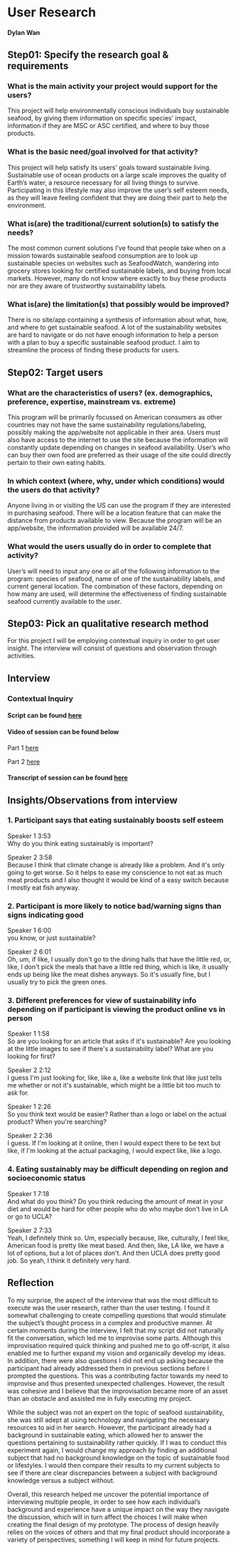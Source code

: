 # User Research 
#### Dylan Wan 

## Step01: Specify the research goal & requirements
### What is the main activity your project would support for the users?
This project will help environmentally conscious individuals buy sustainable seafood, by giving them information on specific species’ impact, information if they are MSC or ASC certified, and where to buy those products. 

### What is the basic need/goal involved for that activity? 
This project will help satisfy its users’ goals toward sustainable living. Sustainable use of ocean products on a large scale improves the quality of Earth’s water, a resource necessary for all living things to survive. Participating in this lifestyle may also improve the user’s self esteem needs, as they will leave feeling confident that they are doing their part to help the environment.


### What is(are) the traditional/current solution(s) to satisfy the needs?
The most common current solutions I’ve found that people take when on a mission towards sustainable seafood consumption are to look up sustainable species on websites such as SeafoodWatch, wandering into grocery stores looking for certified sustainable labels, and buying from local markets. However, many do not know where exactly to buy these products nor are they aware of trustworthy sustainability labels.

### What is(are) the limitation(s) that possibly would be improved?
There is no site/app containing a synthesis of information about what, how, and where to get sustainable seafood. A lot of the sustainability websites are hard to navigate or do not have enough information to help a person with a plan to buy a specific sustainable seafood product. I aim to streamline the process of finding these products for users.

## Step02: Target users
### What are the characteristics of users? (ex. demographics, preference, expertise, mainstream vs. extreme)
This program will be primarily focussed on American consumers as other countries may not have the same sustainability regulations/labeling, possibly making the app/website not applicable in their area. Users must also have access to the internet to use the site because the information will constantly update depending on changes in seafood availability. User’s who can buy their own food are preferred as their usage of the site could directly pertain to their own eating habits.

### In which context (where, why, under which conditions) would the users do that activity? 
Anyone living in or visiting the US can use the program if they are interested in purchasing seafood. There will be a location feature that can make the distance from products available to view. Because the program will be an app/website, the information provided will be available 24/7.

### What would the users usually do in order to complete that activity? 
User’s will need to input any one or all of the following information to the program: species of seafood, name of one of the sustainability labels, and current general location. The combination of these factors, depending on how many are used, will determine the effectiveness of finding sustainable seafood currently available to the user.

## Step03: Pick an qualitative research method
For this project I will be employing contextual inquiry in order to get user insight. The interview will consist of questions and observation through activities.

## Interview
### Contextual Inquiry
#### Script can be found [here]( https://docs.google.com/document/d/1taRKfZp3HiXjlxu6ijHSexmpDp-hKpGJyeS7tLhyEgc/edit?usp=sharing )
#### Video of session can be found below 
Part 1 [here](https://youtu.be/y_hgi74AoSA)

Part 2 [here](https://youtu.be/2uW8Wn_Xau4)
#### Transcript of session can be found [here](https://docs.google.com/document/d/18lXfWbrFdW_mZqZLWIDspRLAUE6ZpPk1rcjUpFmgROo/edit?usp=sharing)

## Insights/Observations from interview

### 1. Participant says that eating sustainably boosts self esteem 
Speaker 1 3:53  
Why do you think eating sustainably is important?

Speaker 2  3:58  
Because I think that climate change is already like a problem. And it's only going to get worse. So it helps to ease my conscience to not eat as much meat products and I also thought it would be kind of a easy switch because I mostly eat fish anyway. 

### 2. Participant is more likely to notice bad/warning signs than signs indicating good
Speaker 1  6:00  
you know, or just sustainable? 

Speaker 2  6:01  
Oh, um, if like, I usually don't go to the dining halls that have the little red, or, like, I don't pick the meals that have a little red thing, which is like, it usually ends up being like the meat dishes anyways. So it's usually fine, but I usually try to pick the green ones.

### 3. Different preferences for view of sustainability info depending on if participant is viewing the product online vs in person 
Speaker 1  1:58  
So are you looking for an article that asks if it's sustainable? Are you looking at the little images to see if there's a sustainability label? What are you looking for first?

Speaker 2  2:12  
I guess I'm just looking for, like, like a, like a website link that like just tells me whether or not it's sustainable, which might be a little bit too much to ask for.

Speaker 1  2:26  
So you think text would be easier? Rather than a logo or label on the actual product? When you're searching?

Speaker 2  2:36  
I guess. If I'm looking at it online, then I would expect there to be text but like, if I'm looking at the actual packaging, I would expect like, like a logo.

### 4. Eating sustainably may be difficult depending on region and socioeconomic status 
Speaker 1  7:18  
And what do you think? Do you think reducing the amount of meat in your diet and would be hard for other people who do who maybe don't live in LA or go to UCLA?

Speaker 2  7:33  
Yeah, I definitely think so. Um, especially because, like, culturally, I feel like, American food is pretty like meat based. And then, like, LA like, we have a lot of options, but a lot of places don't. And then UCLA does pretty good job. So yeah, I think it definitely very hard.

## Reflection
To my surprise, the aspect of the interview that was the most difficult to execute was the user research, rather than the user testing. I found it somewhat challenging to create compelling questions that would stimulate the subject’s thought process in a complex and productive manner. At certain moments during the interview, I felt that my script did not naturally fit the conversation, which led me to improvise some parts. Although this improvisation required quick thinking and pushed me to go off-script, it also enabled me to further expand my vision and organically develop my ideas. In addition, there were also questions I did not end up asking because the participant had already addressed them in previous sections before I prompted the questions. This was a contributing factor towards my need to improvise and thus presented unexpected challenges. However, the result was cohesive and I believe that the improvisation became more of an asset than an obstacle and assisted me in fully executing my project. 

While the subject was not an expert on the topic of seafood sustainability, she was still adept at using technology and navigating the necessary resources to aid in her search. However, the participant already had a background in sustainable eating, which allowed her to answer the questions pertaining to sustainability rather quickly. If I was to conduct this experiment again, I would change my approach by finding an additional subject that had no background knowledge on the topic of sustainable food or lifestyles. I would then compare their results to my current subjects to see if there are clear discrepancies between a subject with background knowledge versus a subject without. 

Overall, this research helped me uncover the potential importance of interviewing multiple people, in order to see how each individual’s background and experience have a unique impact on the way they navigate the discussion, which will in turn affect the choices I will make when creating the final design of my prototype. The process of design heavily relies on the voices of others and that my final product should incorporate a variety of perspectives, something I will keep in mind for future projects.











